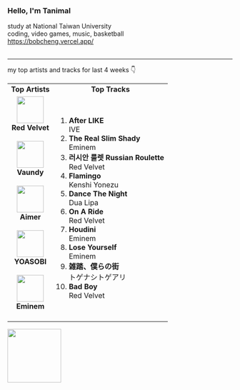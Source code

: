 ### Hello, I'm Tanimal
study at National Taiwan University  
coding, video games, music, basketball  
https://bobcheng.vercel.app/  
<br>

---

my top artists and tracks for last 4 weeks 👇
<table>
  <tr>
    <td align="center"><strong>Top Artists</strong></td>
    <td align="center"><strong>Top Tracks</strong></td>
  </tr>
  <tr>
    <td align="center" id="top-artist"><div><img width='60px' src='https://i.scdn.co/image/ab6761610000e5eb02a562ea6b1dc718394010ac'><br><strong>Red Velvet</strong></div><br>
<div><img width='60px' src='https://i.scdn.co/image/ab6761610000e5ebb6e409f6c3d8b08a2f52072e'><br><strong>Vaundy</strong></div><br>
<div><img width='60px' src='https://i.scdn.co/image/ab6761610000e5eb23241889efb57a4ce8338932'><br><strong>Aimer</strong></div><br>
<div><img width='60px' src='https://i.scdn.co/image/ab6761610000e5eb83e2d0c9611f1fb6baafcb36'><br><strong>YOASOBI</strong></div><br>
<div><img width='60px' src='https://i.scdn.co/image/ab6761610000e5eba00b11c129b27a88fc72f36b'><br><strong>Eminem</strong></div><br>
</td>
   <td id="top-track"><ol>
<li><div><strong>After LIKE</strong></div>
<div>IVE</div></li>
<li><div><strong>The Real Slim Shady</strong></div>
<div>Eminem</div></li>
<li><div><strong>러시안 룰렛 Russian Roulette</strong></div>
<div>Red Velvet</div></li>
<li><div><strong>Flamingo</strong></div>
<div>Kenshi Yonezu</div></li>
<li><div><strong>Dance The Night</strong></div>
<div>Dua Lipa</div></li>
<li><div><strong>On A Ride</strong></div>
<div>Red Velvet</div></li>
<li><div><strong>Houdini</strong></div>
<div>Eminem</div></li>
<li><div><strong>Lose Yourself</strong></div>
<div>Eminem</div></li>
<li><div><strong>雑踏、僕らの街</strong></div>
<div>トゲナシトゲアリ</div></li>
<li><div><strong>Bad Boy</strong></div>
<div>Red Velvet</div></li>
</ol></td>
  </tr>
</table>
<a href="https://open.spotify.com/">
  <img width="120px" src="https://github.com/Tanimal19/Tanimal19/blob/bf0a3a19f66ada166be4661cd923271218886fa4/icon/Spotify_Logo_CMYK_Green.png">
</a>

<!---
Tanimal19/Tanimal19 is a ✨ special ✨ repository because its `README.md` (this file) appears on your GitHub profile.
You can click the Preview link to take a look at your changes.
--->

